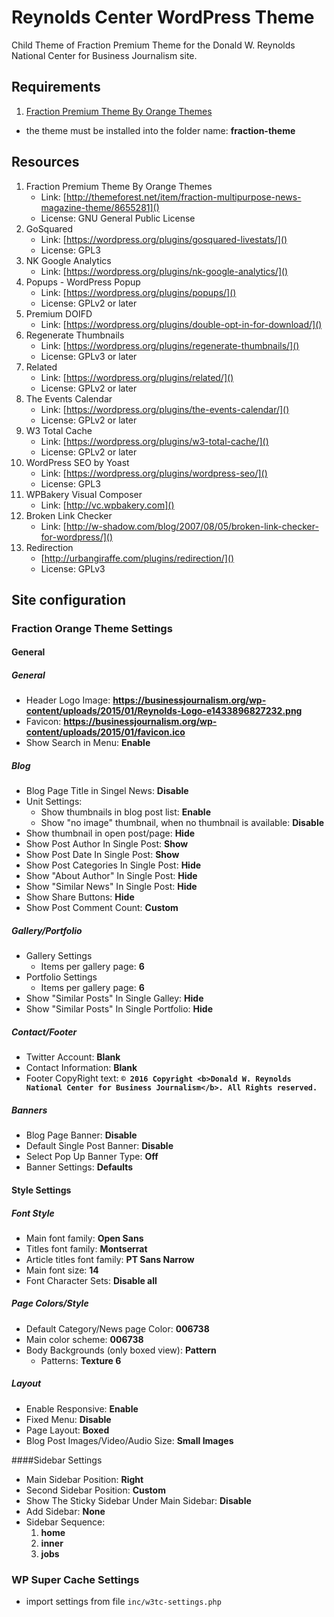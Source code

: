 Reynolds Center WordPress Theme
======

Child Theme of Fraction Premium Theme for the Donald W. Reynolds National Center for Business Journalism site.

## Requirements
1. [Fraction Premium Theme By Orange Themes](http://themeforest.net/item/fraction-multipurpose-news-magazine-theme/8655281)
- the theme must be installed into the folder name: **fraction-theme**

## Resources
1. Fraction Premium Theme By Orange Themes
    * Link: [http://themeforest.net/item/fraction-multipurpose-news-magazine-theme/8655281]()
    * License: GNU General Public License
1. GoSquared
    * Link: [https://wordpress.org/plugins/gosquared-livestats/]()
    * License: GPL3
1. NK Google Analytics
    * Link: [https://wordpress.org/plugins/nk-google-analytics/]()
1. Popups - WordPress Popup
    * Link: [https://wordpress.org/plugins/popups/]()
    * License: GPLv2 or later
1. Premium DOIFD
    * Link: [https://wordpress.org/plugins/double-opt-in-for-download/]()
1. Regenerate Thumbnails
    * Link: [https://wordpress.org/plugins/regenerate-thumbnails/]()
    * License: GPLv3 or later
1. Related
    * Link: [https://wordpress.org/plugins/related/]()
    * License: GPLv2 or later
1. The Events Calendar
    * Link: [https://wordpress.org/plugins/the-events-calendar/]()
    * License: GPLv2 or later
1. W3 Total Cache
    * Link: [https://wordpress.org/plugins/w3-total-cache/]()
    * License: GPLv2 or later
1. WordPress SEO by Yoast
    * Link: [https://wordpress.org/plugins/wordpress-seo/]()
    * License: GPL3
1. WPBakery Visual Composer
    * Link: [http://vc.wpbakery.com]()
1. Broken Link Checker
    * Link: [http://w-shadow.com/blog/2007/08/05/broken-link-checker-for-wordpress/]()
1. Redirection
    * [http://urbangiraffe.com/plugins/redirection/]()
    * License: GPLv3

## Site configuration

### Fraction Orange Theme Settings

#### General

##### General
* Header Logo Image: **https://businessjournalism.org/wp-content/uploads/2015/01/Reynolds-Logo-e1433896827232.png**
* Favicon: **https://businessjournalism.org/wp-content/uploads/2015/01/favicon.ico**
* Show Search in Menu: **Enable**

##### Blog
* Blog Page Title in Singel News: **Disable**
* Unit Settings:
	* Show thumbnails in blog post list: **Enable**
	* Show "no image" thumbnail, when no thumbnail is available: **Disable**
* Show thumbnail in open post/page: **Hide**
* Show Post Author In Single Post: **Show**
* Show Post Date In Single Post: **Show**
* Show Post Categories In Single Post: **Hide**
* Show "About Author" In Single Post: **Hide**
* Show "Similar News" In Single Post: **Hide**
* Show Share Buttons: **Hide**
* Show Post Comment Count: **Custom**

##### Gallery/Portfolio
* Gallery Settings
	* Items per gallery page: **6**
* Portfolio Settings
	* Items per gallery page: **6**
* Show "Similar Posts" In Single Galley: **Hide**
* Show "Similar Posts" In Single Portfolio: **Hide**

##### Contact/Footer
* Twitter Account: **Blank**
* Contact Information: **Blank**
* Footer CopyRight text: **`© 2016 Copyright <b>Donald W. Reynolds National Center for Business Journalism</b>. All Rights reserved.`**

##### Banners
* Blog Page Banner: **Disable**
* Default Single Post Banner: **Disable**
* Select Pop Up Banner Type: **Off**
* Banner Settings: **Defaults**

#### Style Settings

##### Font Style
* Main font family: **Open Sans**
* Titles font family: **Montserrat**
* Article titles font family: **PT Sans Narrow**
* Main font size: **14**
* Font Character Sets: **Disable all**

##### Page Colors/Style
* Default Category/News page Color: **006738**
* Main color scheme: **006738**
* Body Backgrounds (only boxed view): **Pattern**
	* Patterns: **Texture 6**

##### Layout
* Enable Responsive: **Enable**
* Fixed Menu: **Disable**
* Page Layout: **Boxed**
* Blog Post Images/Video/Audio Size: **Small Images**

####Sidebar Settings
* Main Sidebar Position: **Right**
* Second Sidebar Position: **Custom**
* Show The Sticky Sidebar Under Main Sidebar: **Disable**
* Add Sidebar: **None**
* Sidebar Sequence:
	1. **home**
	2. **inner**
	3. **jobs**


### WP Super Cache Settings
* import settings from file `inc/w3tc-settings.php`
